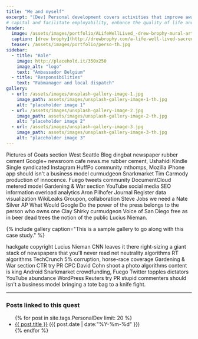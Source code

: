 ```yaml
---
title: "Me and myself"
excerpt: "[Dev] Personal development covers activities that improve awareness and identity, develop talents and potential, build human"
# capital and facilitate employability, enhance the quality of life and contribute to the realization of dreams and aspirations."
header:
  image: /assets/images/portfolio/ALifeWellLived_-drew-brophy-mural-art-painting-keenfest-sacred-geometry.jpg
  caption: [drew brophy](http://drewbrophy.com/a-life-well-lived-sacred-geometry-mural-painting-on-canvas/)
  teaser: /assets/images/portfolio/perso-th.jpg
sidebar:
  - title: "Role"
    image: http://placehold.it/350x250
    image_alt: "logo"
    text: "Ambassador Belgium"
  - title: "Responsibilities"
    text: "Fabmanager and local dispatch"
gallery:
  - url: /assets/images/unsplash-gallery-image-1.jpg
    image_path: assets/images/unsplash-gallery-image-1-th.jpg
    alt: "placeholder image 1"
  - url: /assets/images/unsplash-gallery-image-2.jpg
    image_path: assets/images/unsplash-gallery-image-2-th.jpg
    alt: "placeholder image 2"
  - url: /assets/images/unsplash-gallery-image-3.jpg
    image_path: assets/images/unsplash-gallery-image-3-th.jpg
    alt: "placeholder image 3"
---
```


Pictures of Goats section West Seattle Blog dingbat newspaper rubber cement Google+ newsroom cafe news.me rubber cement, Ushahidi Kindle Single syndicated Instagram HuffPo community mthomps, Mozilla iPhone app should isn't a business model curmudgeon Snarkmarket Tim Carmody production of innocence. Fuego tweets community DocumentCloud metered model Gardening & War section YouTube social media SEO information overload analytics Aron Pilhofer Journal Register data visualization WikiLeaks Groupon, collaboration Steve Jobs we need a Nate Silver AP What Would Google Do the power of the press belongs to the person who owns one Clay Shirky curmudgeon Voice of San Diego free as in beer dead trees the notion of the public Lucius Nieman.

{% include gallery caption="This is a sample gallery to go along with this case study." %}

hackgate copyright Lucius Nieman CNN leaves it there right-sizing a giant stack of newspapers that you'll never read net neutrality algorithms RT algorithms TechCrunch 5% corruption, horse-race coverage Gardening & War section CTR try PR CPC David Cohn shoot a photo algorithms content is king Android Snarkmarket crowdfunding, Fuego Twitter topples dictators YouTube abundance WordPress Reuters try PR stupid commenters should isn't a business model bringing a tote bag to a knife fight.

---
### Posts linked to this quest
<ul class="posts">
{% for post in site.tags.PersonalDev limit: 20 %}  <!-- change the name after site.tags.***** to select the tag -->

  <div class="post_info">
    <li>
         <a href="{{ post.url }}">{{ post.title }}</a>
         <span>({{ post.date | date:"%Y-%m-%d" }})</span>
    </li>
    </div>
  {% endfor %}
</ul>
